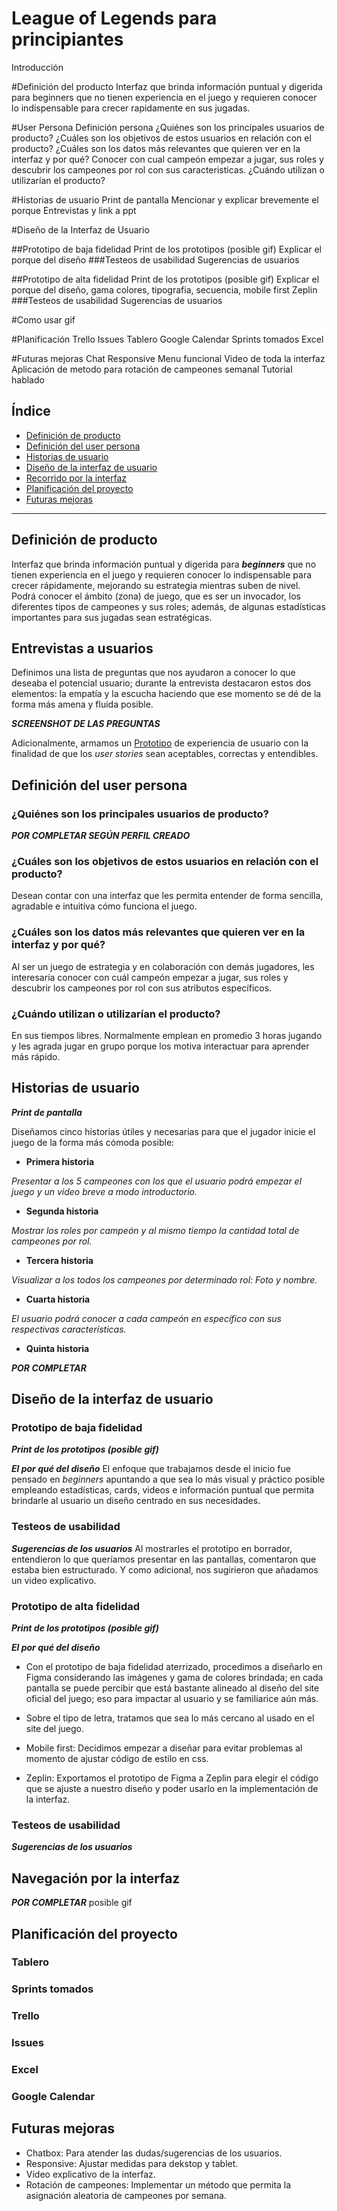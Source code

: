 # League of Legends para principiantes

Introducción

#Definición del producto
Interfaz que brinda información puntual y digerida para beginners que no tienen experiencia en el juego y requieren conocer lo indispensable para crecer rapidamente en sus jugadas. 

#User Persona
Definición persona
¿Quiénes son los principales usuarios de producto?
¿Cuáles son los objetivos de estos usuarios en relación con el producto?
¿Cuáles son los datos más relevantes que quieren ver en la interfaz y por qué?
Conocer con cual campeón empezar a jugar, sus roles y descubrir los campeones por rol con sus caracteristicas.
¿Cuándo utilizan o utilizarían el producto?

#Historias de usuario
Print de pantalla
Mencionar y explicar brevemente el porque
Entrevistas y link a ppt

#Diseño de la Interfaz de Usuario

##Prototipo de baja fidelidad
Print de los prototipos (posible gif)
Explicar el porque del diseño
###Testeos de usabilidad
Sugerencias de usuarios

##Prototipo de alta fidelidad
Print de los prototipos (posible gif)
Explicar el porque del diseño, gama colores, tipografia, secuencia, mobile first
Zeplin
###Testeos de usabilidad
Sugerencias de usuarios

#Como usar
gif 

#Planificación
Trello
Issues
Tablero 
Google Calendar
Sprints tomados
Excel

#Futuras mejoras
Chat
Responsive
Menu funcional
Video de toda la interfaz
Aplicación de metodo para rotación de campeones semanal
Tutorial hablado



## Índice

* [Definición de producto](#definición-del-producto)
* [Definición del user persona](#definición-del-user-persona)
* [Historias de usuario](#historias-de-usuario)
* [Diseño de la interfaz de usuario](#diseño-de-la-interfaz-de-usuario)
* [Recorrido por la interfaz](#recorrido-por-la-intefaz)
* [Planificación del proyecto](#planificación-del-proyecto)
* [Futuras mejoras](#futuras-mejoras)

***

## Definición de producto

Interfaz que brinda información puntual y digerida para **_beginners_** que no tienen experiencia en el juego y requieren conocer lo indispensable para crecer rápidamente, mejorando su estrategia mientras suben de nivel. Podrá conocer el ámbito (zona) de juego, que es ser un invocador, los diferentes tipos de campeones y sus roles; además, de algunas estadísticas importantes para sus jugadas sean estratégicas.

## Entrevistas a usuarios

Definimos una lista de preguntas que nos ayudaron a conocer lo que deseaba el potencial usuario; durante la entrevista destacaron estos dos elementos: la empatía y la escucha haciendo que ese momento se dé de la forma más amena y fluida posible.

**_SCREENSHOT DE LAS PREGUNTAS_**

Adicionalmente, armamos un [Prototipo](https://docs.google.com/presentation/d/1g8l3rIljkTPcfwSOSdN6elA6VJfjY-1tONjJ-JRDlD4/edit#slide=id.p) de experiencia de usuario con la finalidad de que los _user stories_ sean aceptables, correctas y entendibles.

## Definición del user persona

### ¿Quiénes son los principales usuarios de producto?

 **_POR COMPLETAR SEGÚN PERFIL CREADO_** 

### ¿Cuáles son los objetivos de estos usuarios en relación con el producto?

Desean contar con una interfaz que les permita entender de forma sencilla, agradable e intuitiva cómo funciona el juego.

### ¿Cuáles son los datos más relevantes que quieren ver en la interfaz y por qué?

Al ser un juego de estrategia y en colaboración con demás jugadores, les interesaría conocer con cuál campeón empezar a jugar, sus roles y descubrir los campeones por rol con sus atributos específicos. 

### ¿Cuándo utilizan o utilizarían el producto?
En sus tiempos libres. Normalmente emplean en promedio 3 horas jugando y les agrada jugar en grupo porque los motiva interactuar para aprender más rápido.

## Historias de usuario

**_Print de pantalla_**

Diseñamos cinco historias útiles y necesarias para que el jugador inicie el juego de la forma más cómoda posible:

* **Primera historia**

_Presentar a los 5 campeones con los que el usuario podrá empezar el juego y un video breve a modo introductorio._

* **Segunda historia**

_Mostrar los roles por campeón y al mismo tiempo la cantidad total de campeones por rol._

* **Tercera historia**

_Visualizar a los todos los campeones por determinado rol: Foto y nombre._

* **Cuarta historia**

_El usuario podrá conocer a cada campeón en específico con sus respectivas características._

* **Quinta historia**

**_POR COMPLETAR_** 

## Diseño de la interfaz de usuario

### Prototipo de baja fidelidad

**_Print de los prototipos (posible gif)_**

**_El por qué del diseño_**
El enfoque que trabajamos desde el inicio fue pensado en _beginners_ apuntando a que sea lo más visual y práctico posible empleando estadísticas, cards, videos e información puntual que permita brindarle al usuario un diseño centrado en  sus necesidades.
 
### Testeos de usabilidad

**_Sugerencias de los usuarios_**
Al mostrarles el prototipo en borrador, entendieron lo que queríamos presentar en las pantallas, comentaron que estaba bien estructurado. Y como adicional, nos sugirieron que añadamos un video explicativo.

### Prototipo de alta fidelidad

**_Print de los prototipos (posible gif)_**

**_El por qué del diseño_**
* Con el prototipo de baja fidelidad aterrizado, procedimos a diseñarlo en Figma considerando las imágenes y gama de colores brindada; en cada pantalla se puede percibir que está bastante alineado al diseño del site oficial del juego; eso para impactar al usuario y se familiarice aún más. 

* Sobre el tipo de letra, tratamos que sea lo más cercano al usado en el site del juego.

* Mobile first: Decidimos empezar a diseñar para evitar problemas al momento de ajustar código de estilo en css. 

* Zeplin: Exportamos el prototipo de Figma a Zeplin para elegir el código que se ajuste a nuestro diseño y poder usarlo en la implementación de la interfaz.

### Testeos de usabilidad

**_Sugerencias de los usuarios_**

## Navegación por la interfaz
**_POR COMPLETAR_** posible gif

## Planificación del proyecto

### Tablero 
### Sprints tomados
### Trello
### Issues
### Excel
### Google Calendar

## Futuras mejoras

* Chatbox: Para atender las dudas/sugerencias de los usuarios.
* Responsive: Ajustar medidas para dekstop y tablet.
* Vídeo explicativo de la interfaz.
* Rotación de campeones: Implementar un método que permita la asignación aleatoria de campeones por semana.
